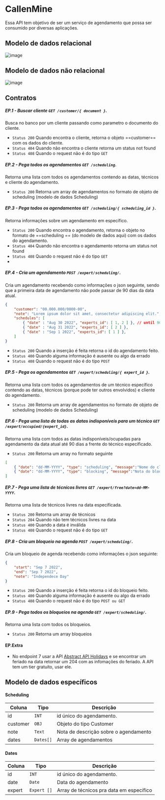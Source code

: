 
# CallenMine
Essa API tem objetivo de ser um serviço de agendamento que possa ser consumido por diversas aplicações.

## Modelo de dados relacional
![image](https://user-images.githubusercontent.com/1299063/188269851-207143fd-f3b6-4bfe-b95d-1dcf58a12e2e.png)

## Modelo de dados não relacional
![image](https://user-images.githubusercontent.com/1299063/188269867-4504fc20-33eb-408f-a7f6-bb4a52f39312.png)

## Contratos

##### EP.1 - Buscar cliente `GET /customer/{ document }`.
Busca no banco por um cliente passando como parametro o documento do cliente.
- `Status 200` Quando encontra o cliente, retorna o objeto ==customer== com os dados do cliente.
- `Status 404` Quando não encontra o cliente retorna um status not found
- `Status 408` Quando o request não é do tipo `GET`

##### EP.2 - Pega todos os agendamentos `GET /scheduling`.
Retorna uma lista com todos os agendamentos contendo as datas, técnicos e cliente do agendamento.
- `Status 200` Retorna um array de agendamentos no formato de objeto de scheduling (modelo de dados Scheduling)

##### EP.3 - Pega todos os agendamentos `GET /scheduling/{ scheduling_id }`.
Retorna informações sobre um agendamento em específico.
- `Status 200` Quando encontra o agendamento, retorna o objeto no formato de ==scheduling == (do modelo de dados aqui) com os dados do agendamento.
- `Status 404` Quando não encontra o agendamento retorna um status not found
- `Status 408` Quando o request não é do tipo `GET`
- 
##### EP.4 - Cria um agendamento `POST /expert/scheduling/`.
Cria um agendamento recebendo como informações o json seguinte, sendo que a primeira data de agendamento não pode passar de 90 dias da data atual.
```json
{
	"customer": "00.000.000/0000-00",
	"note": "Lorem ipsum dolor sit amet, consectetur adipiscing elit.",
	"schedules": [
		{ "date" : "Aug 30 2022", "experts_id": [ 1, 2 ] }, // until 90d after today
		{ "date" : "Aug 31 2022", "experts_id": [ 2 ] },
		{ "date" : "Sep 1 2022", "experts_id": [ 1 ] },
	]
}
``` 
- `Status 200` Quando a inserção é feita retorna o id do agendamento feito.
- `Status 400` Quando alguma informação é ausente ou algo da errado
- `Status 408` Quando o request não é do tipo `POST`

##### EP.5 - Pega os agendamentos `GET /expert/scheduling/{ expert_id }`.
Retorna uma lista com todos os agendamentos de um técnico específico contendo as datas, técnicos (porque pode ter outros envolvidos) e cliente do agendamento.
- `Status 200` Retorna um array de agendamentos no formato de objeto de scheduling (modelo de dados Scheduling)

##### EP.6 - Pega uma lista de todas as datas indisponíveis para um técnico `GET /expert/occupied/{expert_id}`.
Retorna uma lista com todos as datas indisponíveis/ocupadas para agendamento da data atual até 90 dias a frente do técnico especificado.
- `Status 200` Retorna um array no formato seguinte
```json
[
	{ "date": "dd-MM-YYYY", "type": "scheduling", "message":"Nome do cliente" },
	{ "date": "dd-MM-YYYY", "type": "blocking", "message":"Nota do bloqueio" }
]
```

##### EP.7 - Pega uma lista de técnicos livres `GET /expert/free?date=dd-MM-YYYY`.
Retorna uma lista de técnicos livres na data especificada.
- `Status 200` Retorna um array de técnicos
- `Status 204` Quando não tem técnicos livres na data
- `Status 400` Quando a data é inválida
- `Status 408` Quando o request não é do tipo `GET`

##### EP.8 - Cria um bloqueio na agenda `POST /expert/scheduling/`.
Cria um bloqueio de agenda recebendo como informações o json seguinte:
```json
{
	"start": "Sep 7 2022",
	"end": "Sep 7 2022",
	"note": "Independece Day"
}
``` 
- `Status 200` Quando a inserção é feita retorna o id do bloqueio feito.
- `Status 400` Quando alguma informação é ausente ou algo da errado
- `Status 408` Quando o request não é do tipo `POST ou GET`

##### EP.9 - Pega todos os bloqueios na agenda `GET /expert/scheduling/`.
Retorna uma lista com todos os bloqueios.
- `Status 200` Retorna um array bloqueios

#### EP.Extra
- No endpoint 7 usar a API [Abstract API Holidays](https://www.abstractapi.com/api/holidays-api) e se encontrar um feriado na data retornar um 204 com as infomações do feriado. A API tem um tier gratuíto, usar ele.


## Modelo de dados específicos

#### Scheduling
| Coluna   | Tipo      | Descrição                             |
|----------|-----------|---------------------------------------|
| id       | `INT`     | id único do agendamento.              |
| customer | `OBJ`     | Objeto do tipo Customer               |
| note     | `Text`    | Nota de descrição sobre o agendamento |
| dates    | `Dates[]` | Array de agendamentos                 |

#### Dates
| Coluna | Tipo        | Descrição                                |
|--------|-------------|------------------------------------------|
| id     | `INT`       | id único do agendamento.                 |
| date   | `Date`      | Data do agendamento                      |
| expert | `Expert []` | Array de técnicos pra data em específico |
